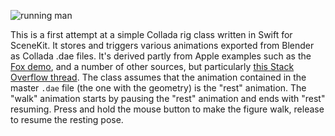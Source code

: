 ![running man](/RunningMan.gif)

This is a first attempt at a simple Collada rig class written in Swift for SceneKit. It stores and triggers various animations exported from Blender as Collada .dae files. It's derived partly from Apple examples such as the [Fox demo](https://developer.apple.com/library/ios/samplecode/Fox/Introduction/Intro.html), and a number of other sources, but particularly [this Stack Overflow thread](http://stackoverflow.com/questions/28315135/adding-and-transitioning-animations-in-scenekit). The class assumes that the animation contained in the master `.dae` file (the one with the geometry) is the "rest" animation. The "walk" animation starts by pausing the "rest" animation and ends with "rest" resuming. Press and hold the mouse button to make the figure walk, release to resume the resting pose.
